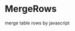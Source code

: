 MergeRows
=========

 merge table rows by javascript


<script type="text/javascript">
        /*
          merge table rows
          cellNum :int  merge rows by this cell number
          mergeRows:array  some rows needed to merge
        */
        function GroupCol(tableId, cellNum, mergeRows) {
            var table = $(tableId);
            var rows = table.find('tbody tr');
            var curentRow = [], nextRow = [], curentRowCell = '', nextRowCell = '';
            var i = 0, rowSpanNum = 1;
            while (i < rows.length - 1) {

                curentRow = rows[i];
                for (++i; i < rows.length; i++) {
                    nextRow = rows[i];
                    curentRowCell = curentRow.children[cellNum];
                    nextRowCell = nextRow.children[cellNum];
                    if (curentRowCell.innerText == nextRowCell.innerText) {

                        mergeRows.forEach(function (col) {
                            nextRow.deleteCell(col);
                        });

                        rowSpanNum++;
                    } else {
                        mergeRows.forEach(function (col) {
                            curentRow.children[col].rowSpan = rowSpanNum;
                        });

                        rowSpanNum = 1;
                        break;
                    }

                    if (i == rows.length - 1) {
                        curentRowCell.rowSpan = rowSpanNum;
                    }
                };
            };
        };

        window.onload = function () {
            GroupCol('#myTable', 0, [0, 1, 2, 4]);
        };
    </script>
